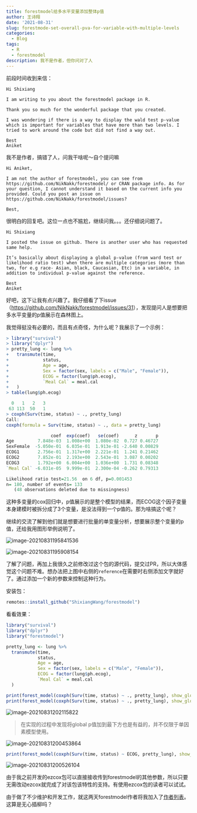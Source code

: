 ```yaml
---
title: forestmodel给多水平变量添加整体p值
author: 王诗翔
date: '2021-08-31'
slug: forestmode-set-overall-pva-for-variable-with-multiple-levels
categories:
  - Blog
tags:
  - R
  - forestmodel
description: 我不是作者，但你问对了人
---
```


前段时间收到来信：

```
Hi Shixiang 

I am writing to you about the forestmodel package in R. 

Thank you so much for the wonderful package that you created. 

I was wondering if there is a way to display the wald test p-value which is important for variables that have more than two levels. I tried to work around the code but did not find a way out. 

Best 
Aniket 
```

我不是作者，搞错了人，问我干啥呢～自个提问嘛

```
Hi Aniket,

I am not the author of forestmodel, you can see from https://github.com/NikNakk/forestmodel/ or CRAN package info. As for your question, I cannot understand it based on the current info you provided. Could you post an issue on https://github.com/NikNakk/forestmodel/issues?

Best,
```

很明白的回复吧。这位一点也不尴尬，继续问我。。。还仔细说问题了。

```
Hi Shixiang 

I posted the issue on github. There is another user who has requested same help. 

It’s basically about displaying a global p-value (from ward test or likelihood ratio test) when there are multiple categories (more than two, for e.g race- Asian, black, Caucasian, Etc) in a variable, in addition to individual p-value against the reference. 

Best 
Aniket 
```

好吧，这下让我有点兴趣了。我仔细看了下issue（<https://github.com/NikNakk/forestmodel/issues/31>），发现提问人是想要把多水平变量的p值展示在森林图上。

我觉得挺没有必要的，而且有点奇怪，为什么呢？我展示了一个示例：

```R
> library("survival")
> library("dplyr")
> pretty_lung <- lung %>%
+   transmute(time,
+             status,
+             Age = age,
+             Sex = factor(sex, labels = c("Male", "Female")),
+             ECOG = factor(lung$ph.ecog),
+             `Meal Cal` = meal.cal
+   )
> table(lung$ph.ecog)

  0   1   2   3 
 63 113  50   1 
> coxph(Surv(time, status) ~ ., pretty_lung)
Call:
coxph(formula = Surv(time, status) ~ ., data = pretty_lung)

                 coef  exp(coef)   se(coef)      z       p
Age         7.848e-03  1.008e+00  1.080e-02  0.727 0.46727
SexFemale  -5.050e-01  6.035e-01  1.913e-01 -2.640 0.00829
ECOG1       2.756e-01  1.317e+00  2.221e-01  1.241 0.21462
ECOG2       7.852e-01  2.193e+00  2.543e-01  3.087 0.00202
ECOG3       1.792e+00  6.004e+00  1.036e+00  1.731 0.08348
`Meal Cal` -6.031e-05  9.999e-01  2.300e-04 -0.262 0.79313

Likelihood ratio test=21.56  on 6 df, p=0.001453
n= 180, number of events= 133 
   (48 observations deleted due to missingness)
```

这种多变量的cox回归中，p值展示的是整个模型的结果，而ECOG这个因子变量本身建模时被拆分成了3个变量，是没法得到一个p值的。那为啥搞这个呢？

继续的交流了解到他们就是想要进行批量的单变量分析，想要展示整个变量的p值，还给我用图形举例说明了。

![image-20210831195841536](https://gitee.com/ShixiangWang/ImageCollection/raw/master/png/202108311958610.png)

![image-20210831195908154](https://gitee.com/ShixiangWang/ImageCollection/raw/master/png/202108311959191.png)



了解了问题，再加上我很久之前修改过这个包的源代码，提交过PR，所以大体感觉这个问题不难。想办法把上图中右侧的`reference`在需要时右侧添加文字就好了。通过添加一个新的参数来控制这种行为。

安装包：

```R
remotes::install_github("ShixiangWang/forestmodel")
```

看看效果：

```R
library("survival")
library("dplyr")
library("forestmodel")

pretty_lung <- lung %>%
  transmute(time,
            status,
            Age = age,
            Sex = factor(sex, labels = c("Male", "Female")),
            ECOG = factor(lung$ph.ecog),
            `Meal Cal` = meal.cal
  )

print(forest_model(coxph(Surv(time, status) ~ ., pretty_lung), show_global_p = "bottom"))
print(forest_model(coxph(Surv(time, status) ~ ., pretty_lung), show_global_p = "aside"))
```

![image-20210831202115822](https://gitee.com/ShixiangWang/ImageCollection/raw/master/png/202108312021863.png)

> 在实现的过程中发现将global p值加到最下方也是有益的，并不仅限于单因素模型使用。



![image-20210831200453864](https://gitee.com/ShixiangWang/ImageCollection/raw/master/png/202108312004901.png)

```R
print(forest_model(coxph(Surv(time, status) ~ ECOG, pretty_lung), show_global_p = "aside"))
```



![image-20210831200526104](https://gitee.com/ShixiangWang/ImageCollection/raw/master/png/202108312005144.png)



由于我之前开发的ezcox包可以直接接收传到forestmodel的其他参数，所以只要无需改动ezcox就完成了对该包该特性的支持。有使用ezcox包的读者可以试试。

由于做了不少维护和开发工作，就这两天forestmodel作者将我加入了[作者列表](https://github.com/NikNakk/forestmodel/blob/d001c80f5b001ff8c4c82201b1f223be64415b8b/DESCRIPTION#L9)。这算是无心插柳吗？
